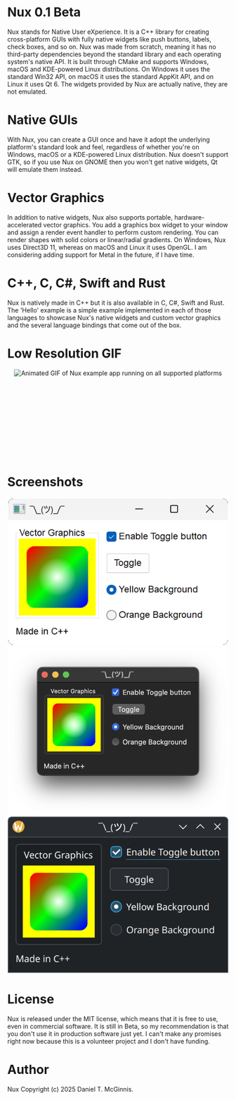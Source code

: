 # Nux 0.1 Beta

Nux stands for Native User eXperience. It is a C++ library for creating
cross-platform GUIs with fully native widgets like push buttons, labels,
check boxes, and so on. Nux was made from scratch, meaning it has no
third-party dependencies beyond the standard library and each operating
system's native API. It is built through CMake and supports Windows, macOS
and KDE-powered Linux distributions. On Windows it uses the standard Win32
API, on macOS it uses the standard AppKit API, and on Linux it uses Qt 6.
The widgets provided by Nux are actually native, they are not emulated.

# Native GUIs

With Nux, you can create a GUI once and have it adopt the underlying
platform's standard look and feel, regardless of whether you're on Windows,
macOS or a KDE-powered Linux distribution. Nux doesn't support GTK, so if
you use Nux on GNOME then you won't get native widgets, Qt will emulate
them instead.

# Vector Graphics

In addition to native widgets, Nux also supports portable,
hardware-accelerated vector graphics. You add a graphics box widget to your
window and assign a render event handler to perform custom rendering. You
can render shapes with solid colors or linear/radial gradients. On Windows,
Nux uses Direct3D 11, whereas on macOS and Linux it uses OpenGL. I am
considering adding support for Metal in the future, if I have time.

# C++, C, C#, Swift and Rust

Nux is natively made in C++ but it is also available in C, C#, Swift and Rust.
The 'Hello' example is a simple example implemented in each of those languages
to showcase Nux's native widgets and custom vector graphics and the several
language bindings that come out of the box.

# Low Resolution GIF

<p style="display: flex; justify-content: center;">
    <img alt="Animated GIF of Nux example app running on all supported platforms" src="nux.gif" height="200px">
</p>

# Screenshots

![Nux example running on Windows](screenshots/windows-cpp.png)
![Nux example running on macOS](screenshots/macos-cpp.png)
![Nux example running on Linux](screenshots/linux-cpp.png)

# License

Nux is released under the MIT license, which means that it is free to use,
even in commercial software. It is still in Beta, so my recommendation is
that you don't use it in production software just yet. I can't make any
promises right now because this is a volunteer project and I don't have
funding.

# Author

Nux Copyright (c) 2025 Daniel T. McGinnis.
